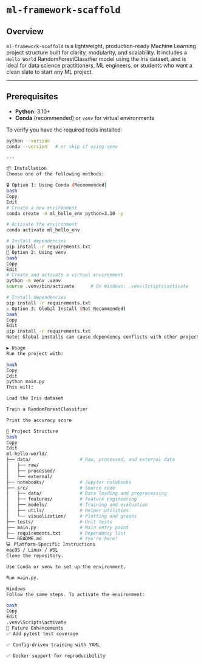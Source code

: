 # `ml-framework-scaffold`

## Overview

`ml-framework-scaffold` is a lightweight, production-ready Machine Learning project structure built for clarity, modularity, and scalability. It includes a `Hello World` RandomForestClassifier model using the Iris dataset, and is ideal for data science practitioners, ML engineers, or students who want a clean slate to start any ML project.

---

## Prerequisites

- **Python**: 3.10+
- **Conda** (recommended) or `venv` for virtual environments

To verify you have the required tools installed:

```bash
python --version
conda --version   # or skip if using venv

---

📦 Installation
Choose one of the following methods:

🔒 Option 1: Using Conda (Recommended)
bash
Copy
Edit
# Create a new environment
conda create -n ml_hello_env python=3.10 -y

# Activate the environment
conda activate ml_hello_env

# Install dependencies
pip install -r requirements.txt
🐍 Option 2: Using venv
bash
Copy
Edit
# Create and activate a virtual environment
python -m venv .venv
source .venv/bin/activate      # On Windows: .venv\Scripts\activate

# Install dependencies
pip install -r requirements.txt
⚠️ Option 3: Global Install (Not Recommended)
bash
Copy
Edit
pip install -r requirements.txt
Note: Global installs can cause dependency conflicts with other projects.

▶️ Usage
Run the project with:

bash
Copy
Edit
python main.py
This will:

Load the Iris dataset

Train a RandomForestClassifier

Print the accuracy score

📁 Project Structure
bash
Copy
Edit
ml-hello-world/
├── data/                  # Raw, processed, and external data
│   ├── raw/
│   ├── processed/
│   └── external/
├── notebooks/             # Jupyter notebooks
├── src/                   # Source code
│   ├── data/              # Data loading and preprocessing
│   ├── features/          # Feature engineering
│   ├── models/            # Training and evaluation
│   ├── utils/             # Helper utilities
│   └── visualization/     # Plotting and graphs
├── tests/                 # Unit tests
├── main.py                # Main entry point
├── requirements.txt       # Dependency list
└── README.md              # You're here!
💻 Platform-Specific Instructions
macOS / Linux / WSL
Clone the repository.

Use Conda or venv to set up the environment.

Run main.py.

Windows
Follow the same steps. To activate the environment:

bash
Copy
Edit
.venv\Scripts\activate
🔮 Future Enhancements
✅ Add pytest test coverage

✅ Config-driven training with YAML

✅ Docker support for reproducibility

